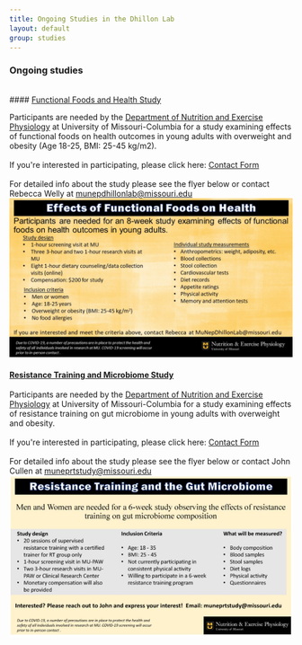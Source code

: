 ```yaml
---
title: Ongoing Studies in the Dhillon Lab
layout: default
group: studies
---
```


### Ongoing studies
<br>
#### <u> Functional Foods and Health Study</u>

Participants are needed by the <a href="https://nep.missouri.edu/"> Department of Nutrition and Exercise Physiology</a> at University of Missouri-Columbia for a study examining effects of functional foods on health outcomes in young adults with overweight and obesity (Age 18-25, BMI: 25-45 kg/m2).<br><br>
If you're interested in participating, please  click here: <a href="https://missouri.qualtrics.com/jfe/form/SV_6teusrr4s9humYC" class="btn btn-primary"> Contact Form </a> <br><br>
For detailed info about the study please see the flyer below or contact Rebecca Welly at munepdhillonlab@missouri.edu 
<img class="img-fluid mx-auto d-block" src="/static/img/PD_Study_Flyer.jpg" alt="Study Flyer">

#### <u> Resistance Training and Microbiome Study</u>

Participants are needed by the <a href="https://nep.missouri.edu/"> Department of Nutrition and Exercise Physiology</a> at University of Missouri-Columbia for a study examining effects of resistance training on gut microbiome in young adults with overweight and obesity.<br><br>
If you're interested in participating, please  click here: <a href="https://missouri.qualtrics.com/jfe/form/SV_1RNSEtDDqaDZq1E" class="btn btn-primary"> Contact Form </a> <br><br>
For detailed info about the study please see the flyer below or contact John Cullen at muneprtstudy@missouri.edu 
<img class="img-fluid mx-auto d-block" src="/static/img/RTGM_Study_Flyer.jpg" alt="Study Flyer">